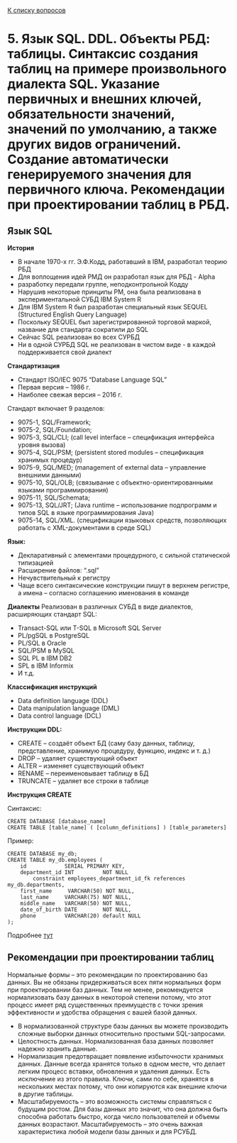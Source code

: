 [К списку вопросов](db_exam.md)

# 5. Язык SQL. DDL. Объекты РБД: таблицы. Синтаксис создания таблиц на примере произвольного диалекта SQL. Указание первичных и внешних ключей, обязательности значений, значений по умолчанию, а также других видов ограничений. Создание автоматически генерируемого значения для первичного ключа. Рекомендации при проектировании таблиц в РБД.

## Язык SQL

**История**
- В начале 1970-х гг. Э.Ф.Кодд, работавший в IBM, разработал теорию РБД
- Для воплощения идей РМД он разработал язык для РБД - Alpha
- разработку передали группе, неподконтрольной Кодду
- Нарушив некоторые принципы РМ, она была реализована в экспериментальной СУБД IBM System R
- Для IBM System R был разработан специальный язык SEQUEL (Structured English Query Language)
- Поскольку SEQUEL был зарегистрированной торговой маркой, название для стандарта сократили до SQL
- Сейчас SQL реализован во всех СУРБД
- Ни в одной СУРБД SQL не реализован в чистом виде - в каждой поддерживается свой диалект

**Стандартизация**
- Стандарт ISO/IEC 9075 “Database Language SQL”
- Первая версия – 1986 г.
- Наиболее свежая версия – 2016 г.

Стандарт включает 9 разделов:
- 9075-1, SQL/Framework; 
- 9075-2, SQL/Foundation; 
- 9075-3, SQL/CLI; (call level interface – спецификация интерфейса уровня вызова) 
- 9075-4, SQL/PSM; (persistent stored modules – спецификация хранимых процедур) 
- 9075-9, SQL/MED; (management of external data – управление внешними данными) 
- 9075-10, SQL/OLB; (связывание с объектно-ориентированными языками программирования) 
- 9075-11, SQL/Schemata; 
- 9075-13, SQL/JRT; (Java runtime – использование  подпрограмм и типов SQL в языке программирования Java) 
- 9075-14, SQL/XML. (спецификации языковых средств, позволяющих работать с XML-документами в среде SQL)

**Язык:**
- Декларативный с элементами процедурного, с сильной статической типизацией
- Расширение файлов: “.sql”
- Нечувствительный к регистру
- Чаще всего синтаксические конструкции пишут в верхнем регистре, а имена – согласно соглашению именования в команде

**Диалекты**
Реализован в различных СУБД в виде диалектов, расширяющих стандарт SQL: 
- Transact-SQL или T-SQL в Microsoft SQL Server
- PL/pgSQL в PostgreSQL
- PL/SQL в Oracle
- SQL/PSM в MySQL
- SQL PL в IBM DB2
- SPL в IBM Informix
- И т.д.

**Классификация инструкций**
- Data definition language (DDL)
- Data manipulation language (DML)
- Data control language (DCL)

**Инструкции DDL:**
- CREATE – создаёт объект БД (саму базу данных, таблицу, представление, хранимую процедуру, функцию, индекс и т. д.)
- DROP – удаляет существующий объект
- ALTER – изменяет существующий объект
- RENAME – переименовывает таблицу в БД
- TRUNCATE – удаляет все строки в таблице

**Инструкция CREATE**

Синтаксис:
```postgresql
CREATE DATABASE [database_name]
CREATE TABLE [table_name] ( [column_definitions] ) [table_parameters]
```

Пример:
```postgresql
CREATE DATABASE my_db;
CREATE TABLE my_db.employees (
    id            SERIAL PRIMARY KEY,
    department_id INT         NOT NULL
        constraint employees_department_id_fk references my_db.departments,
    first_name     VARCHAR(50) NOT NULL,
    last_name     VARCHAR(75) NOT NULL,
    middle_name   VARCHAR(50) NOT NULL,
    date_of_birth DATE        NOT NULL,
    phone         VARCHAR(20) default NULL
);
```

Подробнее [тут](https://postgrespro.ru/docs/postgresql/14/tutorial-table)

## Рекомендации при проектировании таблиц
Нормальные формы – это рекомендации по проектированию баз данных. Вы не обязаны придерживаться всех пяти нормальных форм при проектировании баз данных. Тем не менее, рекомендуется нормализовать базу данных в некоторой степени потому, что этот процесс имеет ряд существенных преимуществ с точки зрения эффективности и удобства обращения с вашей базой данных.

- В нормализованной структуре базы данных вы можете производить сложные выборки данных относительно простыми SQL-запросами.
- Целостность данных. Нормализованная база данных позволяет надежно хранить данные.
- Нормализация предотвращает появление избыточности хранимых данных. Данные всегда хранятся только в одном месте, что делает легким процесс вставки, обновления и удаления данных. Есть исключение из этого правила. Ключи, сами по себе, хранятся в нескольких местах потому, что они копируются как внешние ключи в другие таблицы.
- Масштабируемость – это возможность системы справляться с будущим ростом. Для базы данных это значит, что она должна быть способна работать быстро, когда число пользователей и объемы данных возрастают. Масштабируемость – это очень важная характеристика любой модели базы данных и для РСУБД.
